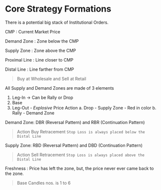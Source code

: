 # Core Strategy Formations

There is a potential big stack of Institutional Orders.

CMP
: Current Market Price

Demand Zone
: Zone below the CMP

Supply Zone
: Zone above the CMP

Proximal Line
: Line closer to CMP

Distal Line
: Line farther from CMP

> Buy at Wholesale and Sell at Retail

All Supply and Demand Zones are made of 3 elements
1. Leg-In -> Can be Rally or Drop
2. Base
3. Leg-Out - *Explosive* Price Action
	a. Drop - Supply Zone - Red in color
	b. Rally - Demand Zone

Demand Zone: DBR (Reversal Pattern) and RBR (Continuation Pattern)
> Action
> Buy Retracement 
`Stop Loss is always placed below the Distal Line`

Supply Zone: RBD (Reversal Pattern) and DBD (Continuation Pattern)
> Action
> Sell Retracement 
`Stop Loss is always placed above the Distal Line`

Freshness
: Price has left the zone, but, the price never ever came back to the zone.

> Base Candles nos. is 1 to 6


<!--stackedit_data:
eyJoaXN0b3J5IjpbLTEwNTAwNDk2NiwtMTk5Mzk1NzAzMiwtMT
M5MjQ5MTgxNiwyOTM3NDkwNjgsLTExMDAyNTM2MzcsLTczNzY2
ODY4N119
-->